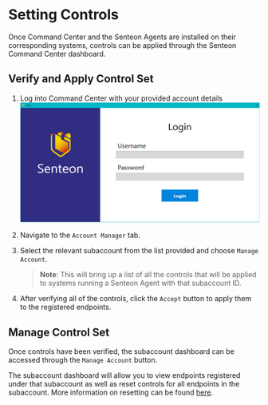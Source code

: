 # Setting Controls

Once Command Center and the Senteon Agents are installed on their corresponding systems, controls can be applied through the Senteon Command Center dashboard. 

## Verify and Apply Control Set
1. Log into Command Center with your provided account details
![Login](images/login.PNG)
3.  Navigate to the `Account Manager` tab.
4.  Select the relevant subaccount from the list provided and choose `Manage Account`.

    > **Note**: This will bring up a list of all the controls that will be applied to systems running a Senteon Agent with that subaccount ID.
4.  After verifying all of the controls, click the `Accept` button to apply them to the registered endpoints.

## Manage Control Set

Once controls have been verified, the subaccount dashboard can be accessed through the `Manage Account` button. 

The subaccount dashboard will allow you to view endpoints registered under that subaccount as well as reset controls for all endpoints in the subaccount. More information on resetting can be found [here]().
